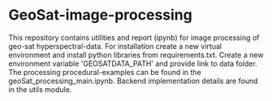 # GeoSat-image-processing

This repository contains utilities and report (ipynb) for image processing of geo-sat hyperspectral-data. For installation create a new virtual environment and install python libraries from requirements.txt. Create a new environment variable 'GEOSATDATA_PATH' and provide link to data folder. The processing procedural-examples can be found in the geoSat_processing_main.ipynb. Backend implementation details are found in the utils module.